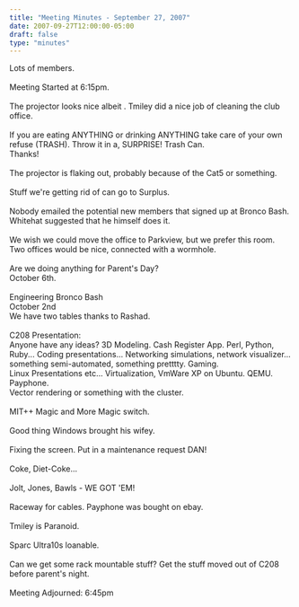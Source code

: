 ```yaml
---
title: "Meeting Minutes - September 27, 2007"
date: 2007-09-27T12:00:00-05:00
draft: false
type: "minutes"
---
```


Lots of members.  <br />
<br />
Meeting Started at 6:15pm.  <br />
<br />
The projector looks nice albeit .  Tmiley did a nice job of cleaning the club office.  <br />
<br />
If you are eating ANYTHING or drinking ANYTHING take care of your own refuse (TRASH).  Throw it in a, SURPRISE! Trash Can. <br />
Thanks!<br />
<br />
The projector is flaking out, probably because of the Cat5 or something.  <br />
<br />
Stuff we're getting rid of can go to Surplus.  <br />
<br />
Nobody emailed the potential new members that signed up at Bronco Bash.  Whitehat suggested that he himself does it.<br />
<br />
We wish we could move the office to Parkview, but we prefer this room.  Two offices would be nice, connected with a wormhole.  <br />
<br />
Are we doing anything for Parent's Day?  <br />
October 6th.    <br />
<br />
Engineering Bronco Bash<br />
October 2nd<br />
We have two tables thanks to Rashad.  <br />
<br />
C208 Presentation: <br />
Anyone have any ideas?  3D Modeling.  Cash Register App.  Perl, Python, Ruby...  Coding presentations... Networking simulations, network visualizer... something semi-automated, something pretttty.  Gaming.  <br />
Linux Presentations etc...  Virtualization, VmWare XP on Ubuntu.  QEMU.  Payphone.  <br />
Vector rendering or something with the cluster.  <br />
<br />
MIT++  Magic and More Magic switch.  <br />
<br />
Good thing Windows brought his wifey.  <br />
<br />
Fixing the screen.  Put in a maintenance request DAN!<br />
<br />
Coke, Diet-Coke... <br />
<br />
Jolt, Jones, Bawls - WE GOT 'EM!<br />
<br />
Raceway for cables.  Payphone was bought on ebay.  <br />
<br />
Tmiley is Paranoid.  <br />
<br />
Sparc Ultra10s loanable.  <br />
<br />
Can we get some rack mountable stuff?  Get the stuff moved out of C208 before parent's night.  <br />
<br />
Meeting Adjourned: 6:45pm  